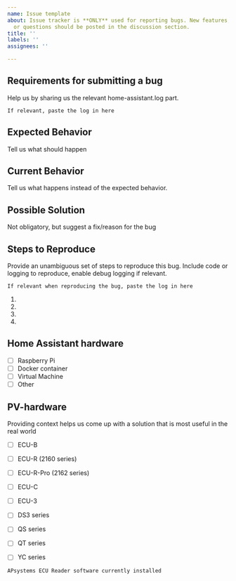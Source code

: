```yaml
---
name: Issue template
about: Issue tracker is **ONLY** used for reporting bugs. New features, discussions
  or questions should be posted in the discussion section.
title: ''
labels: ''
assignees: ''

---
```


## Requirements for submitting a bug
Help us by sharing us the relevant home-assistant.log part. 
```
If relevant, paste the log in here
```

## Expected Behavior
Tell us what should happen

## Current Behavior
Tell us what happens instead of the expected behavior.

## Possible Solution
Not obligatory, but suggest a fix/reason for the bug

## Steps to Reproduce
Provide an unambiguous set of steps to reproduce this bug. 
  Include code or logging to reproduce, enable debug logging if relevant.
```
If relevant when reproducing the bug, paste the log in here
```

1.
2.
3.
4.

## Home Assistant hardware

- [ ] Raspberry Pi
- [ ] Docker container
- [ ] Virtual Machine
- [ ] Other

## PV-hardware
Providing context helps us come up with a solution that is most useful in the real world

- [ ] ECU-B
- [ ] ECU-R (2160 series)
- [ ] ECU-R-Pro (2162 series)
- [ ] ECU-C
- [ ] ECU-3

- [ ] DS3 series
- [ ] QS series
- [ ] QT series
- [ ] YC series

```
APsystems ECU Reader software currently installed
```


